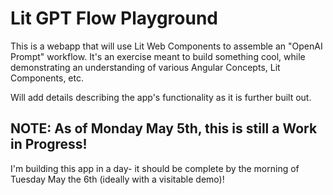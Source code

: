 # Lit GPT Flow Playground

This is a webapp that will use Lit Web Components to assemble an "OpenAI Prompt" workflow. It's an exercise meant to build something cool, while demonstrating an understanding of various Angular Concepts, Lit Components, etc.

Will add details describing the app's functionality as it is further built out.

## NOTE: As of Monday May 5th, this is still a Work in Progress!
I'm building this app in a day- it should be complete by the morning of Tuesday May the 6th (ideally with a visitable demo)!
